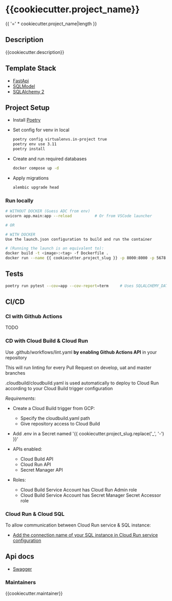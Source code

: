 # {{cookiecutter.project_name}}

{{ '=' * cookiecutter.project_name|length }}

## Description

{{cookiecutter.description}}

## Template Stack

- [FastApi](https://fastapi.tiangolo.com/)
- [SQLModel](https://sqlmodel.tiangolo.com/)
- [SQLAlchemy 2](https://docs.sqlalchemy.org/en/20/)

## Project Setup

- Install [Poetry](https://python-poetry.org/docs/)

- Set config for venv in local

  ```sh
  poetry config virtualenvs.in-project true
  poetry env use 3.11
  poetry install
  ```

- Create and run required databases

  ```bash
  docker compose up -d
  ```

- Apply migrations

  ```sh
  alembic upgrade head
  ```

### Run locally

```sh
# WITHOUT DOCKER (Guess ADC from env)
uvicorn app.main:app --reload          # Or from VSCode launcher

# OR

# WITH DOCKER
Use the launch.json configuration to build and run the container

# (Running the launch is an equivalent to):
docker build -t <image>:<tag> -f Dockerfile .
docker run --name {{ cookiecutter.project_slug }} -p 8000:8000 -p 5678:5678 -v "$HOME/.config/gcloud/application_default_credentials.json":/gcp/creds.json --env GOOGLE_APPLICATION_CREDENTIALS=/gcp/creds.json --env GCLOUD_PROJECT=<gcp_project_id> <image>:<tag>

```

## Tests

```sh
poetry run pytest --cov=app --cov-report=term     # Uses SQLALCHEMY_DATABASE_URI in pyproject.toml
```

## CI/CD

### CI with Github Actions

  TODO

### CD with Cloud Build & Cloud Run

Use .github/workflows/lint.yaml **by enabling Github Actions API** in your repository

This will run linting for every Pull Request on develop, uat and master branches

.cloudbuild/cloudbuild.yaml is used automatically to deploy to Cloud Run according to your Cloud Build trigger configuration

*Requirements*:

- Create a Cloud Build trigger from GCP:
  - Specify the cloudbuild.yaml path
  - Give repository access to Cloud Build

- Add .env in a Secret named '{{ cookiecutter.project_slug.replace('_', '-') }}'

- APIs enabled:

  - Cloud Build API
  - Cloud Run API
  - Secret Manager API

- Roles:

  - Cloud Build Service Account has Cloud Run Admin role
  - Cloud Build Service Account has Secret Manager Secret Accessor role

### Cloud Run & Cloud SQL

To allow communication between Cloud Run service & SQL instance:

- [Add the connection name of your SQL instance in Cloud Run service configuration](https://cloud.google.com/sql/docs/postgres/connect-run#configure)

## Api docs

- [Swagger](http://localhost:8000/api/docs)

### Maintainers

{{cookiecutter.maintainer}}
